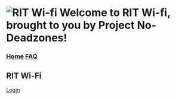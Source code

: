 # ![RIT Wi-fi](https://literacyrochester.org/wp-content/uploads/2016/03/RIT-Logo.png) Welcome to RIT Wi-fi, brought to you by Project No-Deadzones!
### [Home](https://theabso.github.io/no-deadzones/)   [FAQ](https://theabso.github.io/no-deadzones/FAQ)




## RIT Wi-Fi
[Login](https://theabso.github.io/no-deadzones/login/)

